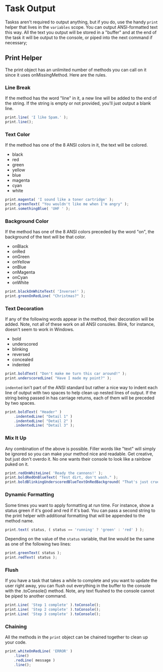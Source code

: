 # Task Output

Taskss aren't required to output anything, but if you do, use the handy `print` helper that lives in the `variables` scope.  You can output ANSI-formatted text this way.  All the text you output  will be stored in a "buffer" and at the end of the task it will be output to the console, or piped into the next command if necessary;  

## Print Helper

The print object has an unlimited number of methods you can call on it since it uses onMissingMethod.  Here are the rules.

### Line Break

If the method has the word "line" in it, a new line will be added to the end of the string.  If the string is empty or not provided, you'll just output a blank line.

```javascript
print.line( 'I like Spam.' );
print.line();
```

### Text Color

If the method has one of the 8 ANSI colors in it, the text will be colored.

* black
* red
* green
* yellow
* blue
* magenta
* cyan
* white

```javascript
print.magenta( 'I sound like a toner cartridge' );
print.greenText( "You wouldn't like me when I'm angry" );
print.somethingBlue( 'UHF ' );
```

### Background Color

If the method has one of the 8 ANSI colors preceded by the word "on", the background of the text will be that color.

* onBlack
* onRed
* onGreen
* onYellow
* onBlue
* onMagenta
* onCyan
* onWhite

```javascript
print.blackOnWhiteText( 'Inverse!' );
print.greenOnRedLine( "Christmas?" );
```

### Text Decoration

If any of the following words appear in the method, their decoration will be added.  Note, not all of these work on all ANSI consoles.  Blink, for instance, doesn't seem to work in Windows.

* bold
* underscored
* blinking
* reversed
* concealed
* indented

```javascript
print.boldText( "Don't make me turn this car around!" );
print.underscoredLine( "Have I made my point?" );
```

`indented` isn't part of the ANSI standard but rather a nice way to indent each line of output with two spaces to help clean up nested lines of output.  If the string being passed in has carriage returns, each of them will be preceded by two spaces.


```javascript
print.boldText( "Header" )
    .indentedLine( "Detail 1" )
    .indentedLine( "Detail 2" )
    .indentedLine( "Detail 3" );
```

### Mix It Up

Any combination of the above is possible.  Filler words like "text" will simply be ignored so you can make your method nice and readable.  Get creative, but just don't overdo it.  No one wants their console to look like a rainbow puked on it.

```javascript
print.redOnWhiteLine( 'Ready the cannons!' );
print.boldRedOnBlueText( "Test dirt, don't wash." );
print.boldBlinkingUnderscoredBlueTextOnRedBackground( "That's just cruel" );
```

### Dynamic Formatting

Some times you want to apply formatting at run time.  For instance, show a status green if it's good and red if it's bad.  You can pass a second string to the print helper with additional formatting that will be appended to the method name.

```javascript
print.text( status, ( status == 'running' ? 'green' : 'red' ) );
```

Depending on the value of the `status` variable, that line would be the same as one of the following two lines:

```javascript
print.greenText( status );
print.redText( status );
```

### Flush

If you have a task that takes a while to complete and you want to update the user right away, you can flush out everything in the buffer to the console with the .toConsole() method.  Note, any text flushed to the console cannot be piped to another command.


```javascript
print.Line( 'Step 1 complete' ).toConsole();
print.Line( 'Step 2 complete' ).toConsole();
print.Line( 'Step 3 complete' ).toConsole();
```

### Chaining

All the methods in the `print` object can be chained together to clean up your code.

```javascript
print.whiteOnRedLine( 'ERROR' )
	.line()
	.redLine( message )
	.line();

```






